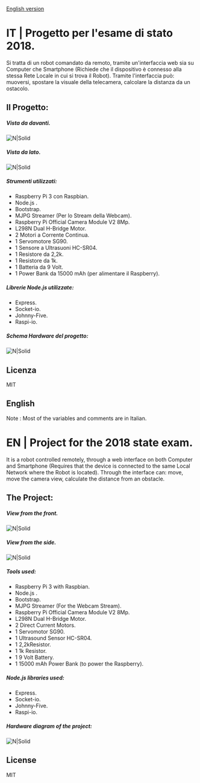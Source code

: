 [English version](#english)
# IT | Progetto per l'esame di stato 2018.
Si tratta di un robot comandato da remoto, tramite un'interfaccia web sia su Computer che Smartphone (Richiede che il dispositivo è connesso alla stessa Rete Locale in cui si trova il Robot).
Tramite l'interfaccia può: muoversi, spostare la visuale della telecamera, calcolare la distanza da un ostacolo.

## Il Progetto:
##### Vista da davanti.
![N|Solid](https://i.imgur.com/Tg5T5aU.jpg)
##### Vista da lato.
![N|Solid](https://i.imgur.com/5j6cznZ.jpg)

##### Strumenti utilizzati:
  - Raspberry Pi 3 con Raspbian.
  - Node.js .
  - Bootstrap.
  - MJPG Streamer (Per lo Stream della Webcam).
  - Raspberry Pi Official Camera Module V2 8Mp.
  - L298N Dual H-Bridge Motor.
  - 2 Motori a Corrente Continua.
  - 1 Servomotore SG90.
  - 1 Sensore a Ultrasuoni HC-SR04.
  - 1 Resistore da 2,2k.
  - 1 Resistore da 1k.
  - 1 Batteria da 9 Volt.
  - 1 Power Bank da 15000 mAh (per alimentare il Raspberry).
##### Librerie Node.js utilizzate:
  - Express.
  - Socket-io.
  - Johnny-Five.
  - Raspi-io.

##### Schema Hardware del progetto:
![N|Solid](https://i.imgur.com/OhB056U.png)

Licenza
----
MIT
## English
Note : Most of the variables and comments are in Italian.
# EN | Project for the 2018 state exam.
It is a robot controlled remotely, through a web interface on both Computer and Smartphone (Requires that the device is connected to the same Local Network where the Robot is located).
Through the interface can: move, move the camera view, calculate the distance from an obstacle.

## The Project:

##### View from the front.
![N|Solid](https://i.imgur.com/Tg5T5aU.jpg)
##### View from the side.
![N|Solid](https://i.imgur.com/5j6cznZ.jpg)

##### Tools used:
 - Raspberry Pi 3 with Raspbian.
  - Node.js .
  - Bootstrap.
  - MJPG Streamer (For the Webcam Stream).
  - Raspberry Pi Official Camera Module V2 8Mp.
  - L298N Dual H-Bridge Motor.
  - 2 Direct Current Motors.
  - 1 Servomotor SG90.
  - 1 Ultrasound Sensor HC-SR04.
  - 1 2,2kResistor.
  - 1 1k Resistor.
  - 1 9 Volt Battery.
  - 1 15000 mAh Power Bank (to power the Raspberry).
 
##### Node.js libraries used:
  - Express.
  - Socket-io.
  - Johnny-Five.
  - Raspi-io.

##### Hardware diagram of the project:

![N|Solid](https://i.imgur.com/OhB056U.png)

License
----
MIT
